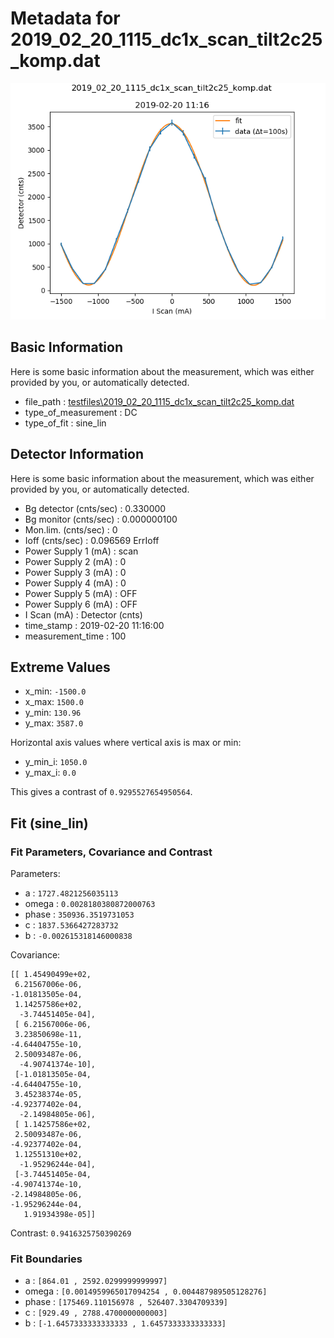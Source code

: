 # Metadata for 2019_02_20_1115_dc1x_scan_tilt2c25_komp.dat
![2019_02_20_1115_dc1x_scan_tilt2c25_komp.dat](./2019_02_20_1115_dc1x_scan_tilt2c25_komp.png "2019_02_20_1115_dc1x_scan_tilt2c25_komp.dat")
## Basic Information
Here is some basic information about the measurement, which was either provided by you, or automatically detected.

- file_path : [testfiles\2019_02_20_1115_dc1x_scan_tilt2c25_komp.dat](2019_02_20_1115_dc1x_scan_tilt2c25_komp.dat)
- type_of_measurement : DC
- type_of_fit : sine_lin
## Detector Information
Here is some basic information about the measurement, which was either provided by you, or automatically detected.

-  Bg detector (cnts/sec) : 0.330000
-  Bg monitor (cnts/sec) : 0.000000100
-  Mon.lim.  (cnts/sec) :   0
- Ioff (cnts/sec) :  0.096569   ErrIoff
- Power Supply 1 (mA) :  scan
-  Power Supply 2 (mA) :  0
-  Power Supply 3 (mA) :  0
-  Power Supply 4 (mA) :  0
-  Power Supply 5 (mA) :  OFF
-  Power Supply 6 (mA) :  OFF   
- I Scan (mA) :   Detector (cnts)
- time_stamp : 2019-02-20 11:16:00
- measurement_time : 100
## Extreme Values

- x_min: `-1500.0`
- x_max: `1500.0`
- y_min: `130.96`
- y_max: `3587.0`

Horizontal axis values where vertical axis is max or min:

- y_min_i: `1050.0`
- y_max_i: `0.0`

This gives a contrast of `0.9295527654950564`.

## Fit (sine_lin)
### Fit Parameters, Covariance and Contrast
Parameters:

- a : `1727.4821256035113`
- omega : `0.0028180380872000763`
- phase : `350936.3519731053`
- c : `1837.5366427283732`
- b : `-0.002615318146000838`

Covariance:
```
[[ 1.45490499e+02, 
 6.21567006e-06, 
-1.01813505e-04, 
 1.14257586e+02,
  -3.74451405e-04],
 [ 6.21567006e-06, 
 3.23850698e-11, 
-4.64404755e-10, 
 2.50093487e-06,
  -4.90741374e-10],
 [-1.01813505e-04, 
-4.64404755e-10, 
 3.45238374e-05, 
-4.92377402e-04,
  -2.14984805e-06],
 [ 1.14257586e+02, 
 2.50093487e-06, 
-4.92377402e-04, 
 1.12551310e+02,
  -1.95296244e-04],
 [-3.74451405e-04, 
-4.90741374e-10, 
-2.14984805e-06, 
-1.95296244e-04,
   1.91934398e-05]]
```

Contrast: `0.9416325750390269`
### Fit Boundaries

- a : `[864.01 , 2592.0299999999997]`
- omega : `[0.0014959965017094254 , 0.004487989505128276]`
- phase : `[175469.110156978 , 526407.3304709339]`
- c : `[929.49 , 2788.4700000000003]`
- b : `[-1.6457333333333333 , 1.6457333333333333]`
